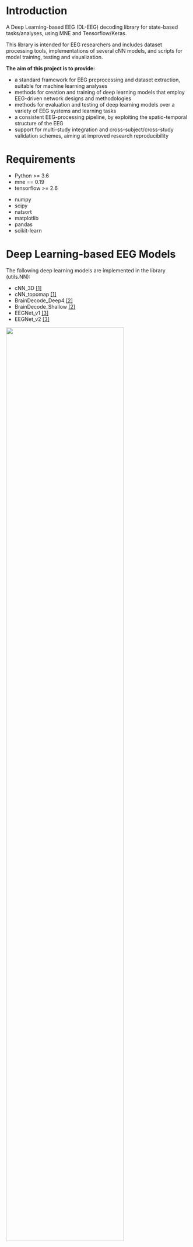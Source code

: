 # Introduction

A Deep Learning-based EEG (DL-EEG) decoding library for state-based tasks/analyses, using MNE and Tensorflow/Keras. 

This library is intended for EEG researchers and includes dataset processing tools, implementations of several cNN models, and scripts for model training, testing and visualization.

**The aim of this project is to provide:**

- a standard framework for EEG preprocessing and dataset extraction, suitable for machine learning analyses
- methods for creation and training of deep learning models that employ EEG-driven network designs and methodologies
- methods for evaluation and testing of deep learning models over a variety of EEG systems and learning tasks
- a consistent EEG-processing pipeline, by exploiting the spatio-temporal structure of the EEG 
- support for multi-study integration and cross-subject/cross-study validation schemes, aiming at improved research reproducibility

# Requirements

* Python >= 3.6
* mne == 0.19
* tensorflow >= 2.6
- numpy
- scipy
- natsort
- matplotlib
- pandas
- scikit-learn


# Deep Learning-based EEG Models

The following deep learning models are implemented in the library (utils.NN):

- cNN_3D [[1]](https://ieeexplore.ieee.org/abstract/document/9175324)
- cNN_topomap [[1]](https://ieeexplore.ieee.org/abstract/document/9175324)
- BrainDecode_Deep4 [[2]](https://arxiv.org/abs/1703.05051)
- BrainDecode_Shallow [[2]](https://arxiv.org/abs/1703.05051)
- EEGNet_v1 [[3]](https://iopscience.iop.org/article/10.1088/1741-2552/aace8c/meta)
- EEGNet_v2 [[3]](https://iopscience.iop.org/article/10.1088/1741-2552/aace8c/meta)

<img src="https://user-images.githubusercontent.com/17619349/194333750-561ac1eb-3467-4dca-af66-e2db185646bc.png" width=80% height=80%>
<img src="https://user-images.githubusercontent.com/17619349/193602960-9cd0a769-8796-4a76-bd4b-ba6cf163f24f.png" width=60% height=60%>

# Usage

To use this library, place the contents of the DL-EEG folder in your PYTHONPATH environment variable

# Citation

If you use this library for your research, please cite the following work:

```
@phdthesis{kar97272,
           month = {September},
           title = {Deep Learning for Electrophysiological Investigation and Estimation of Anesthetic-Induced Unconsciousness},
          school = {University of Kent,},
          author = {Konstantinos Patlatzoglou},
            year = {2022},
        keywords = {deep learning EEG anesthesia consciousness},
             url = {https://kar.kent.ac.uk/97272/}
}
```
